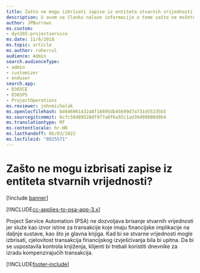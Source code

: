 ```yaml
---
title: Zašto ne mogu izbrisati zapise iz entiteta stvarnih vrijednosti?
description: U ovom se članku nalaze informacije o tome zašto ne možete izbrisati zapise iz stvarnog entiteta.
author: JPBurrows
ms.custom:
- dyn365-projectservice
ms.date: 11/6/2018
ms.topic: article
ms.author: ruhercul
audience: Admin
search.audienceType:
- admin
- customizer
- enduser
search.app:
- D365CE
- D365PS
- ProjectOperations
ms.reviewer: johnmichalak
ms.openlocfilehash: bd446961432a8f18895db45699d7a731d55235b5
ms.sourcegitcommit: 6cfc50d89528df977a8f6a55c1ad39d99800d9b4
ms.translationtype: MT
ms.contentlocale: hr-HR
ms.lasthandoff: 06/03/2022
ms.locfileid: "8925571"
---
```

# <a name="why-cant-i-delete-records-from-the-actuals-entity"></a>Zašto ne mogu izbrisati zapise iz entiteta stvarnih vrijednosti?

[!include [banner](../includes/psa-now-project-operations.md)]

[!INCLUDE[cc-applies-to-psa-app-3.x](../includes/cc-applies-to-psa-app-3x.md)]

Project Service Automation (PSA) ne dozvoljava brisanje stvarnih vrijednosti jer služe kao izvor istine za transakcije koje imaju financijske implikacije na daljnje sustave, kao što je glavna knjiga. Kad bi se stvarne vrijednosti mogle izbrisati, cjelovitost transakcija financijskog izvješćivanja bila bi upitna. Da bi se uspostavila kontrola knjiženja, klijenti bi trebali koristiti dnevnike za izradu kompenzirajućih transakcija.



[!INCLUDE[footer-include](../includes/footer-banner.md)]
